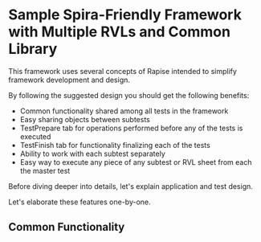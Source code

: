 # Sample Spira-Friendly Framework with Multiple RVLs and Common Library

This framework uses several concepts of Rapise intended to simplify framework development and design.

By following the suggested design you should get the following benefits:

* Common functionality shared among all tests in the framework
* Easy sharing objects between subtests
* TestPrepare tab for operations performed before any of the tests is executed
* TestFinish tab for functionality finalizing each of the tests
* Ability to work with each subtest separately
* Easy way to execute any piece of any subtest or RVL sheet from each the master test

Before diving deeper into details, let's explain application and test design.

Let's elaborate these features one-by-one.

## Common Functionality 